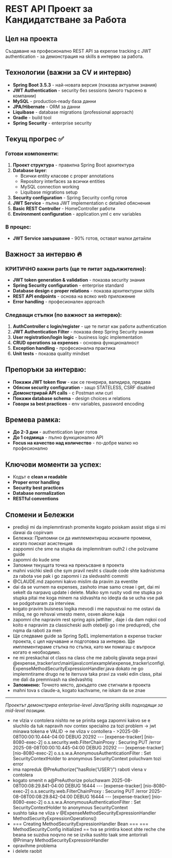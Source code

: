 # REST API Проект за Кандидатстване за Работа 

## Цел на проекта
Създаване на професионално REST API за expense tracking с JWT authentication - за демонстрация на skills в интервю за работа.

## Технологии (важни за CV и интервю)
- **Spring Boot 3.5.3** - най-новата версия (показва актуални знания)
- **JWT Authentication** - security без sessions (много търсено в компании)
- **MySQL** - production-ready база данни
- **JPA/Hibernate** - ORM за данни
- **Liquibase** - database migrations (professional approach)
- **Gradle** - build tool
- **Spring Security** - enterprise security

## Текущ прогрес ✅

### Готови компоненти:
1. **Проект структура** - правилна Spring Boot архитектура
2. **Database layer**:
   - Всички entity класове с proper annotations
   - Repository interfaces за всички entities
   - MySQL connection working
   - Liquibase migrations setup
3. **Security configuration** - Spring Security config готов
4. **JWT Service** - пълна JWT implementation с detailed обяснения
5. **Basic REST Controller** - HomeController работи
6. **Environment configuration** - application.yml с env variables

### В процес:
- **JWT Service завършване** - 90% готов, остават малки детайли

## Важност за интервю 🔥

### КРИТИЧНО важни parts (ще те питат задължително):
- **JWT token generation & validation** - показва security знания
- **Spring Security configuration** - enterprise standard
- **Database design с proper relations** - показва архитектурни skills
- **REST API endpoints** - основа на всяко web приложение
- **Error handling** - професионален approach

### Следващи стъпки (по важност за интервю):
1. **AuthController с login/register** - ще те питат как работи authentication
2. **JWT Authentication Filter** - показва deep Spring Security знания
3. **User registration/login logic** - business logic implementation
4. **CRUD operations за expenses** - основна функционалност
5. **Exception handling** - професионална практика
6. **Unit tests** - показва quality mindset

## Препоръки за интервю:
- **Покажи JWT token flow** - как се генерира, валидира, предава
- **Обясни security configuration** - защо STATELESS, CSRF disabled
- **Демонстрирай API calls** - с Postman или curl
- **Покажи database schema** - design choices и relations
- **Говори за best practices** - env variables, password encoding

## Времева рамка:
- **До 2-3 дни** - authentication layer готов
- **До 1 седмица** - пълно функционално API
- **Focus на качество над количество** - по-добре малко но професионално

## Ключови моменти за успех:
- Кодът е **clean и readable**
- **Proper error handling**
- **Security best practices**
- **Database normalization**
- **RESTful conventions**

## Спомени и Бележки
- predloji mi da implemntirash promenite kogato poiskam assist  stiga si mi dawai da copirvam
- Бележка: Припомни си да имплементираш исканите промени, когато поискат асистенция
- zappomni che sme na stupka da implemnitram outh2 i che polzvame guide
- zapomni do kude sme
- Запомни текущата точка на прекъсване в проекта
- mahni vsichki sledi che sym pravil nesht s claude code shte kadnistvma za rabota vse pak i go zapomni i za sledvashti commiti
- @CLAUDE.md zapomni kakvo mislim da pravim za eventite
- dai da se vurnem na expenses, zashoto imae samo creae i  get, dai mi sekelt da narpavq update i delete. Malko sym rusity vodi me stupka po stupka pitai me koga minem na sldvashta no ideqta da se ucha vse pak se podgotvaram za interview.
- kogato pravim buisness logika mevodi i me napustvai no me ostavi da milsq, ne go rehsvai vmesto menn, osven akone kaja 
- zapomni che napravim rest spring apis jwtfilter , daje i da dam nqkoi cod koito e napravim za classicheski auth otebelji go i me predupredi, che nqma da raboti za men
- Ще следваме guide за Spring SpEL implementation в expense tracker проекта, с цел научаване и подготовка за интервю. Ще имплементираме стъпка по стъпка, като ми помагаш с въпроси когато е необходимо.
- ne mi preskachai ot class na class che me zabolq glavata sega pravi @expense_tracker\src\main\java\com\example\expense_tracker\config\ExpenseMethodSecurityExpressionHandler.java dokato ne go implemntirame drugo ne te iterruva taka pravi za vseki edin class, pitai me dali da premnivash na sledvashtiq
- **Запомнено:** Точното място, докъдето сме стигнали в проекта
- mahni tova s claude-a, kogato kachvame,  ne iskam da se znae

---
*Проектът демонстрира enterprise-level Java/Spring skills подходящи за mid-level позиции.*
- ne vlzia v contolera nishto ne se prinita sega zapomni kakvo se e sluchilo da tuk napravih nov contex specialno za tozi problem -> jwt minawa tokena e VALID -> ne vliza v contollera - >2025-08-08T00:00:10.444-04:00 DEBUG 20292 --- [expense-tracker] [nio-8080-exec-2] o.s.security.web.FilterChainProxy        : Securing PUT /error
2025-08-08T00:00:10.445-04:00 DEBUG 20292 --- [expense-tracker] [nio-8080-exec-2] o.s.s.w.a.AnonymousAuthenticationFilter  : Set SecurityContextHolder to anonymous SecurityContext poluchvam tozi error
- ima napreduk     @PreAuthorize("hasRole('USER')")
raboti vlena v contolera
- kogato smenit n a@PreAuthorize poluchawam 2025-08-08T00:08:29.841-04:00 DEBUG 16444 --- [expense-tracker] [nio-8080-exec-2] o.s.security.web.FilterChainProxy        : Securing PUT /error
2025-08-08T00:08:29.842-04:00 DEBUG 16444 --- [expense-tracker] [nio-8080-exec-2] o.s.s.w.a.AnonymousAuthenticationFilter  : Set SecurityContextHolder to anonymous SecurityContext
- sushto taka ne vliza v @ExpenseMethodSecurityExpressionHandler MethodSecurityExpressionOperations()
- === Creating MethodSecurityExpressionHandler Bean === === MethodSecurityConfig initialized == tva se printira koeot shte reche che beana se suzdva noqvno ne se izvika sushto taak sme antorirali @Primary MethodSecurityExpressionHandler
- opravihme problema
- i delete raobit
